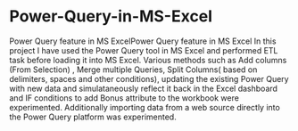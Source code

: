 # Power-Query-in-MS-Excel

Power Query feature in MS ExcelPower Query feature in MS Excel
In this project I have used the Power Query tool in MS Excel and performed ETL task before loading it into MS Excel. 
Various methods such as Add columns (From Selection) , Merge multiple Queries, Split Columns( based on delimiters, spaces and other conditions), 
updating the existing Power Query with new data and simulataneously reflect it back in the Excel dashboard and IF conditions to add Bonus 
attribute to the workbook were experimented. Additionally importing data from a web source directly into the Power Query platform was experimented.
